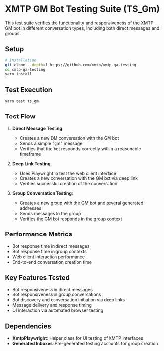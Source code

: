 # XMTP GM Bot Testing Suite (TS_Gm)

This test suite verifies the functionality and responsiveness of the XMTP GM bot in different conversation types, including both direct messages and groups.

## Setup

```bash
# Installation
git clone --depth=1 https://github.com/xmtp/xmtp-qa-testing
cd xmtp-qa-testing
yarn install
```

## Test Execution

```bash
yarn test ts_gm
```

## Test Flow

1. **Direct Message Testing**:

   - Creates a new DM conversation with the GM bot
   - Sends a simple "gm" message
   - Verifies that the bot responds correctly within a reasonable timeframe

2. **Deep Link Testing**:

   - Uses Playwright to test the web client interface
   - Creates a new conversation with the GM bot via deep link
   - Verifies successful creation of the conversation

3. **Group Conversation Testing**:
   - Creates a new group with the GM bot and several generated addresses
   - Sends messages to the group
   - Verifies the GM bot responds in the group context

## Performance Metrics

- Bot response time in direct messages
- Bot response time in group contexts
- Web client interaction performance
- End-to-end conversation creation time

## Key Features Tested

- Bot responsiveness in direct messages
- Bot responsiveness in group conversations
- Bot discovery and conversation initiation via deep links
- Message delivery and response timing
- UI interaction via automated browser testing

## Dependencies

- **XmtpPlaywright**: Helper class for UI testing of XMTP interfaces
- **Generated Inboxes**: Pre-generated testing accounts for group creation
